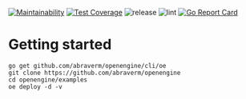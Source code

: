 [![Maintainability](https://api.codeclimate.com/v1/badges/bfab0859ff5f47679401/maintainability)](https://codeclimate.com/github/abraverm/openengine/maintainability)
[![Test Coverage](https://api.codeclimate.com/v1/badges/bfab0859ff5f47679401/test_coverage)](https://codeclimate.com/github/abraverm/openengine/test_coverage)
![release](https://github.com/abraverm/openengine/workflows/release/badge.svg?event=push)
![lint](https://github.com/abraverm/openengine/workflows/lint/badge.svg?branch=master)
[![Go Report Card](https://goreportcard.com/badge/github.com/abraverm/openengine)](https://goreportcard.com/report/github.com/abraverm/openengine)

# Getting started

```
go get github.com/abraverm/openengine/cli/oe
git clone https://github.com/abraverm/openengine
cd openengine/examples
oe deploy -d -v
```
